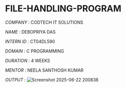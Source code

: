 # FILE-HANDLING-PROGRAM

*COMPANY* : CODTECH IT SOLUTIONS

*NAME* : DEBOPRIYA DAS

*INTERN ID* : CT04DL590

*DOMAIN* : C PROGRAMMING

*DURATION* : 4 WEEKS

*MENTOR* : NEELA SANTHOSH KUMAR

*OUTPUT* : ![Screenshot 2025-06-22 200838](https://github.com/user-attachments/assets/9bb33890-3f7c-426f-a025-10c5723839f2)

